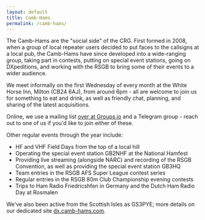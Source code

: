 ```yaml
---
layout: default
title: Camb-Hams
permalink: /camb-hams/
---
```


The Camb-Hams are the "social side" of the CRG. First formed in 2008, when a group of local repeater users decided to put faces to the callsigns at a local pub, the Camb-Hams have since developed into a wide-ranging group, taking part in contests, putting on special event stations, going on DXpeditions, and working with the RSGB to bring some of their events to a wider audience.

We meet informally on the first Wednesday of every month at the White Horse Inn, Milton (CB24 6AJ), from around 6pm - all are welcome to join us for something to eat and drink, as well as friendly chat, planning, and sharing of the latest acquisitions.

Online, we use a mailing list [over at Groups.io](https://groups.io/g/camb-hams/) and a Telegram group - reach out to one of us if you'd like to join either of these.

Other regular events through the year include:
- HF and VHF Field Days from the top of a local hill
- Operating the special event station GB2NHF at the National Hamfest
- Providing live streaming (alongside NARC) and recording of the RSGB Convention, as well as providing the special event station GB3HQ
- Team entries in the RSGB AFS Super League contest series
- Regular entries in the RSGB 80m Club Championship evening contests
- Trips to Ham Radio Friedricshfen in Germany and the Dutch Ham Radio Day at Rosmalen

We've also been active from the Scottish Isles as GS3PYE; more details on our dedicated site [dx.camb-hams.com](https://dx.camb-hams.com/).